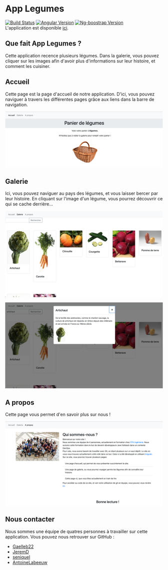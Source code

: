 # App Legumes

[![Build Status](https://travis-ci.org/AntoineLabeeuw/app-legumes.svg?branch=master)](https://travis-ci.org/AntoineLabeeuw/app-legumes)
[![Angular Version](https://img.shields.io/badge/angular-%3E%3D10.0.4-success)](https://github.com/angular/angular-cli)
[![Ng-boostrap Version](https://img.shields.io/badge/ng--bootstrap-%3E%3D7.0.0-success)](https://ng-bootstrap.github.io/#/home)  
L'application est disponible [ici](https://antoinelabeeuw.github.io/app-legumes).

## Que fait App Legumes ?

Cette application recence plusieurs légumes. Dans la galerie, vous pouvez cliquer sur les images afin d'avoir plus d'informations sur leur histoire, et comment les cuisiner.

## Accueil

Cette page est la page d'accueil de notre application. D'ici, vous pouvez naviguer à travers les différentes pages grâce aux liens dans la barre de navigation.

![accueil](./src/assets/githubImages/accueil.png)

## Galerie

Ici, vous pouvez naviguer au pays des légumes, et vous laisser bercer par leur histoire. En cliquant sur l'image d'un légume, vous pourrez découvrir ce qui se cache derrière...

![galerie](./src/assets/githubImages/galerie.png)

![modal](./src/assets/githubImages/modal.png)

## A propos

Cette page vous permet d'en savoir plus sur nous !

![apropos](./src/assets/githubImages/apropos.png)

## Nous contacter

Nous sommes une équipe de quatres personnes à travailler sur cette application. Vous pouvez nous retrouver sur GitHub :
- [Gaelleb22](https://github.com/Gaelleb22)
- [JeremD](https://github.com/JeremD)
- [seniquel](https://github.com/seniquel)
- [AntoineLabeeuw](https://github.com/AntoineLabeeuw)
